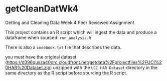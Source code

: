 # getCleanDatWk4
Getting and Cleaning Data Week 4 Peer Reviewed Assignment

This project contains an R script which will ingest the data and produce a dataframe when sourced:  `run_analysis.R` 

There is also a `codebook.txt` file that describes the data.

you must have the original dataset (https://d396qusza40orc.cloudfront.net/getdata%2Fprojectfiles%2FUCI%20HAR%20Dataset.zip) unzipped with the `UCI HAR Dataset` directory in the same directory as the R script before sourcing the R script.